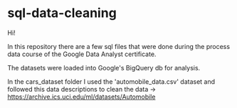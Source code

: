 # sql-data-cleaning

Hi!

In this repository there are a few sql files that were done during the process data course of the Google Data Analyst certificate.

The datasets were loaded into Google's BigQuery db for analysis.

In the cars_dataset folder I used the 'automobile_data.csv' dataset and followed this data descriptions to clean the data -> https://archive.ics.uci.edu/ml/datasets/Automobile
